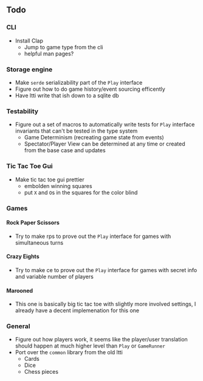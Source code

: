 

## Todo

### CLI
- Install Clap
  - Jump to game type from the cli
  - helpful man pages?

### Storage engine
- Make `serde` serializability part of the `Play` interface
- Figure out how to do game history/event sourcing efficently
- Have ltti write that ish down to a sqlite db

### Testability
- Figure out a set of macros to automatically write tests for `Play` interface invariants that can't be tested in the type system
  - Game Determinism (recreating game state from events)
  - Spectator/Player View can be determined at any time or created from the base case and updates

### Tic Tac Toe Gui
- Make tic tac toe gui prettier
  - embolden winning squares
  - put `X` and `O`s in the squares for the color blind

### Games

#### Rock Paper Scissors
- Try to make rps to prove out the `Play` interface for games with simultaneous turns

#### Crazy Eights
- Try to make ce to prove out the `Play` interface for games with secret info and variable number of players

#### Marooned
- This one is basically big tic tac toe with slightly more involved settings, I already have a decent implemenation for this one

### General
- Figure out how players work, it seems like the player/user translation should happen at much higher level than `Play` or `GameRunner`
- Port over the `common` library from the old ltti
  - Cards
  - Dice
  - Chess pieces
